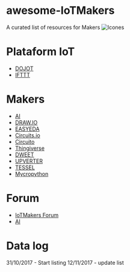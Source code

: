 # awesome-IoTMakers
A curated list of resources for Makers
![Icones](https://github.com/IoTMakers/awesome-Makers/blob/master/figures/logo_IoTmakersCommunity.png)

# Plataform IoT
- [DOJOT](http://www.dojot.com.br)
- [IFTTT](https://ifttt.com)

# Makers 
- [AI](https://api.ai)
- [DRAW.IO](https://www.draw.io)
- [EASYEDA](https://easyeda.com/editor)
- [Circuits.io](https://circuits.io)
- [Circuito](https://www.circuito.io)
- [Thingiverse](https://www.thingiverse.com)
- [DWEET](http://dweet.io)
- [UPVERTER](https://upverter.com)
- [TESSEL](https://tessel.io)
- [Mycropython](http://micropython.org)

# Forum
- [IoTMakers Forum](forum.iotmakers.com.br)
- [AI](https://discuss.api.ai)


# Data log
31/10/2017 - Start listing
12/11/2017 - update list
